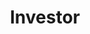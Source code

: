 ---
title: Investor
permalink: '{{ page.fileSlug }}/index.html'
layout: investor.html
slug: investor
tags: pages
seo:
  noindex: false
  title: PPN | Strategic investment round
  description: A new ecosystem, purpose built to generate yield from Arbitrage opportunities.
  og:title: Private Pools Network | PPN
  og:description: A new ecosystem, purpose built to generate yield from Arbitrage opportunities.
  og:type: website
  og:image: https://uploads-ssl.webflow.com/66162235ccb46588aa690877/66175c42ebc0ce580e5b9283_opengraph.jpg
  og:url: https://privatepools.network
  twitter:title: Private Pools Network | PPN
  twitter:description: A new ecosystem, purpose built to generate yield from Arbitrage opportunities.
  twitter:image: https://uploads-ssl.webflow.com/66162235ccb46588aa690877/66175c42ebc0ce580e5b9283_opengraph.jpg
  twitter:url: https://privatepools.network
---